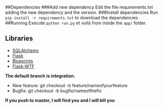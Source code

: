 ##Dependencies
###Add new dependency
Edit the file requirements.txt adding the new dependency and the version.
###Install dependencies
Run `pip install -r requirements.txt` to download the dependencies
##Running
Execute `python run.py` et voilà from inside the `app/` folder.

## Libraries
- [SQLAlchemy](http://flask-sqlalchemy.pocoo.org/2.1/quickstart/)
- [Flask](http://flask.pocoo.org/)
- [Blueprints](http://flask.pocoo.org/docs/0.10/blueprints/)
- [Flask-WTF](https://flask-wtf.readthedocs.org/en/latest/)

**The default branch is integration.**

- New feature: git checkout -b feature/nameofyourfeature
- Bugfix: git checkout -b bugfix/nameofthefix

**If you push to master, I will find you and I will kill you**

